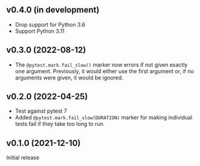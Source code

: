 v0.4.0 (in development)
-----------------------
- Drop support for Python 3.6
- Support Python 3.11

v0.3.0 (2022-08-12)
-------------------
- The `@pytest.mark.fail_slow()` marker now errors if not given exactly one
  argument.  Previously, it would either use the first argument or, if no
  arguments were given, it would be ignored.

v0.2.0 (2022-04-25)
-------------------
- Test against pytest 7
- Added `@pytest.mark.fail_slow(DURATION)` marker for making individual tests
  fail if they take too long to run

v0.1.0 (2021-12-10)
-------------------
Initial release
